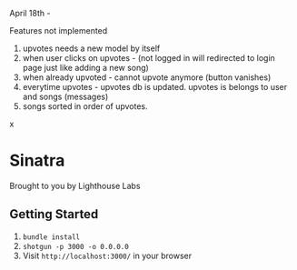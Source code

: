 April 18th -

Features not implemented

1) upvotes needs a new model by itself
2) when user clicks on upvotes - (not logged in will redirected to login page just like adding a new song)
3) when already upvoted - cannot upvote anymore (button vanishes)
4) everytime upvotes - upvotes db is updated. upvotes is belongs to user and songs (messages)
5) songs sorted in order of upvotes. 


x


Sinatra
=============

Brought to you by Lighthouse Labs

## Getting Started

1. `bundle install`
2. `shotgun -p 3000 -o 0.0.0.0`
3. Visit `http://localhost:3000/` in your browser
